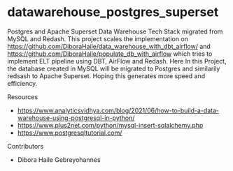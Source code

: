# datawarehouse_postgres_superset
Postgres and Apache Superset Data Warehouse Tech Stack migrated from MySQL and Redash. This project scales the implementation on https://github.com/DiboraHaile/data_warehouse_with_dbt_airflow/ and  https://github.com/DiboraHaile/populate_db_with_airflow which tries to implement ELT pipeline using DBT, AirFlow and Redash. Here In this Project, the database created in MySQL will be migrated to Postgres and similarily redsash to Apache Superset. Hoping this generates more speed and efficiency.


Resources
- https://www.analyticsvidhya.com/blog/2021/06/how-to-build-a-data-warehouse-using-postgresql-in-python/
- https://www.plus2net.com/python/mysql-insert-sqlalchemy.php
- https://www.postgresqltutorial.com/

Contributors
- Dibora Haile Gebreyohannes



